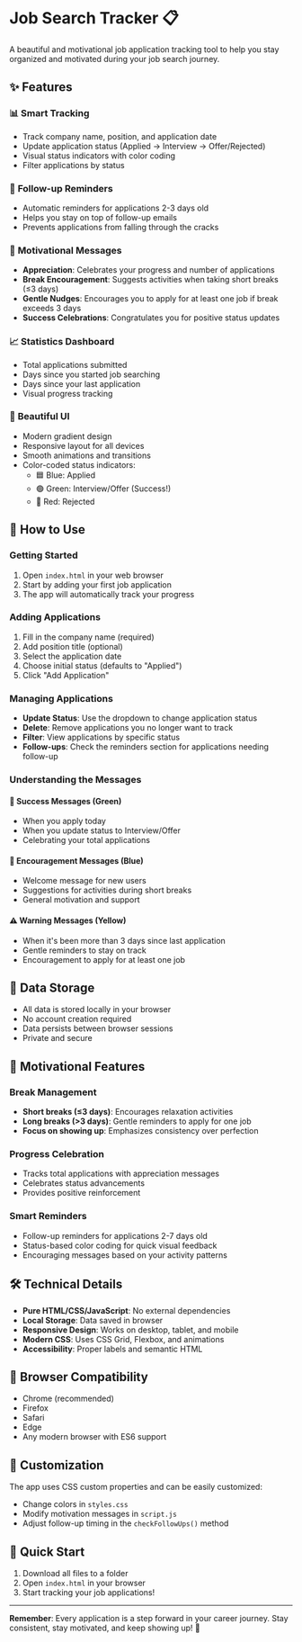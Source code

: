 # Job Search Tracker 📋

A beautiful and motivational job application tracking tool to help you stay organized and motivated during your job search journey.

## ✨ Features

### 📊 **Smart Tracking**
- Track company name, position, and application date
- Update application status (Applied → Interview → Offer/Rejected)
- Visual status indicators with color coding
- Filter applications by status

### 🔔 **Follow-up Reminders**
- Automatic reminders for applications 2-3 days old
- Helps you stay on top of follow-up emails
- Prevents applications from falling through the cracks

### 🎯 **Motivational Messages**
- **Appreciation**: Celebrates your progress and number of applications
- **Break Encouragement**: Suggests activities when taking short breaks (≤3 days)
- **Gentle Nudges**: Encourages you to apply for at least one job if break exceeds 3 days
- **Success Celebrations**: Congratulates you for positive status updates

### 📈 **Statistics Dashboard**
- Total applications submitted
- Days since you started job searching
- Days since your last application
- Visual progress tracking

### 🎨 **Beautiful UI**
- Modern gradient design
- Responsive layout for all devices
- Smooth animations and transitions
- Color-coded status indicators:
  - 🟦 Blue: Applied
  - 🟢 Green: Interview/Offer (Success!)
  - 🔴 Red: Rejected

## 🚀 How to Use

### Getting Started
1. Open `index.html` in your web browser
2. Start by adding your first job application
3. The app will automatically track your progress

### Adding Applications
1. Fill in the company name (required)
2. Add position title (optional)
3. Select the application date
4. Choose initial status (defaults to "Applied")
5. Click "Add Application"

### Managing Applications
- **Update Status**: Use the dropdown to change application status
- **Delete**: Remove applications you no longer want to track
- **Filter**: View applications by specific status
- **Follow-ups**: Check the reminders section for applications needing follow-up

### Understanding the Messages

#### 🎉 Success Messages (Green)
- When you apply today
- When you update status to Interview/Offer
- Celebrating your total applications

#### 💙 Encouragement Messages (Blue)
- Welcome message for new users
- Suggestions for activities during short breaks
- General motivation and support

#### ⚠️ Warning Messages (Yellow)
- When it's been more than 3 days since last application
- Gentle reminders to stay on track
- Encouragement to apply for at least one job

## 💾 Data Storage

- All data is stored locally in your browser
- No account creation required
- Data persists between browser sessions
- Private and secure

## 🎯 Motivational Features

### Break Management
- **Short breaks (≤3 days)**: Encourages relaxation activities
- **Long breaks (>3 days)**: Gentle reminders to apply for one job
- **Focus on showing up**: Emphasizes consistency over perfection

### Progress Celebration
- Tracks total applications with appreciation messages
- Celebrates status advancements
- Provides positive reinforcement

### Smart Reminders
- Follow-up reminders for applications 2-7 days old
- Status-based color coding for quick visual feedback
- Encouraging messages based on your activity patterns

## 🛠️ Technical Details

- **Pure HTML/CSS/JavaScript**: No external dependencies
- **Local Storage**: Data saved in browser
- **Responsive Design**: Works on desktop, tablet, and mobile
- **Modern CSS**: Uses CSS Grid, Flexbox, and animations
- **Accessibility**: Proper labels and semantic HTML

## 📱 Browser Compatibility

- Chrome (recommended)
- Firefox
- Safari
- Edge
- Any modern browser with ES6 support

## 🎨 Customization

The app uses CSS custom properties and can be easily customized:
- Change colors in `styles.css`
- Modify motivation messages in `script.js`
- Adjust follow-up timing in the `checkFollowUps()` method

## 🚀 Quick Start

1. Download all files to a folder
2. Open `index.html` in your browser
3. Start tracking your job applications!

---

**Remember**: Every application is a step forward in your career journey. Stay consistent, stay motivated, and keep showing up! 💪 
